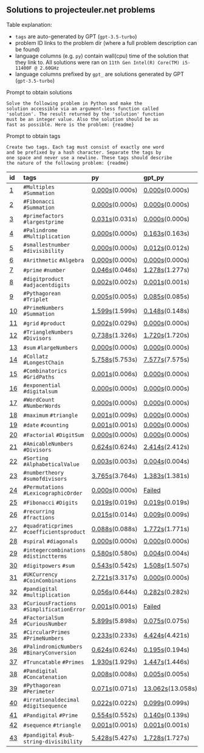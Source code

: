 ## Solutions to projecteuler.net problems

Table explanation:
- `tags` are auto-generated by GPT (`gpt-3.5-turbo`)
- problem ID links to the problem dir (where a full problem description can be
  found)
- language columns (e.g. `py`) contain wall(cpu) time of the
  solution that they link to. All solutions were ran on
  `11th Gen Intel(R) Core(TM) i5-11400F @ 2.60GHz` 
- language columns prefixed by `gpt_` are solutions generated by GPT
  (`gpt-3.5-turbo`)


Prompt to obtain solutions
```
Solve the following problem in Python and make the
solution accessible via an argument-less function called
'solution'. The result returned by the 'solution' function
must be an integer value. Also the solution should be as
fast as possible. Here is the problem: {readme}
```

Prompt to obtain tags
```
Create two tags. Each tag must consist of exactly one word
and be prefixed by a hash character. Separate the tags by
one space and never use a newline. These tags should describe
the nature of the following problem: {readme}
```

| id                         | tags                                       | py                                                 | gpt_py                                                   |
|:---------------------------|:-------------------------------------------|:---------------------------------------------------|:---------------------------------------------------------|
| [1](problems/problem_001)  | `#Multiples` `#Summation`                  | [0.000s](problems/problem_001/solution.py)(0.000s) | [0.000s](problems/problem_001/gpt_solution.py)(0.000s)   |
| [2](problems/problem_002)  | `#Fibonacci` `#Summation`                  | [0.000s](problems/problem_002/solution.py)(0.000s) | [0.000s](problems/problem_002/gpt_solution.py)(0.000s)   |
| [3](problems/problem_003)  | `#primefactors` `#largestprime`            | [0.031s](problems/problem_003/solution.py)(0.031s) | [0.000s](problems/problem_003/gpt_solution.py)(0.000s)   |
| [4](problems/problem_004)  | `#Palindrome` `#Multiplication`            | [0.000s](problems/problem_004/solution.py)(0.000s) | [0.163s](problems/problem_004/gpt_solution.py)(0.163s)   |
| [5](problems/problem_005)  | `#smallestnumber` `#divisibility`          | [0.000s](problems/problem_005/solution.py)(0.000s) | [0.012s](problems/problem_005/gpt_solution.py)(0.012s)   |
| [6](problems/problem_006)  | `#Arithmetic` `#Algebra`                   | [0.000s](problems/problem_006/solution.py)(0.000s) | [0.000s](problems/problem_006/gpt_solution.py)(0.000s)   |
| [7](problems/problem_007)  | `#prime` `#number`                         | [0.046s](problems/problem_007/solution.py)(0.046s) | [1.278s](problems/problem_007/gpt_solution.py)(1.277s)   |
| [8](problems/problem_008)  | `#digitproduct` `#adjacentdigits`          | [0.002s](problems/problem_008/solution.py)(0.002s) | [0.001s](problems/problem_008/gpt_solution.py)(0.001s)   |
| [9](problems/problem_009)  | `#Pythagorean` `#Triplet`                  | [0.005s](problems/problem_009/solution.py)(0.005s) | [0.085s](problems/problem_009/gpt_solution.py)(0.085s)   |
| [10](problems/problem_010) | `#PrimeNumbers` `#Summation`               | [1.599s](problems/problem_010/solution.py)(1.599s) | [0.148s](problems/problem_010/gpt_solution.py)(0.148s)   |
| [11](problems/problem_011) | `#grid` `#product`                         | [0.002s](problems/problem_011/solution.py)(0.029s) | [0.000s](problems/problem_011/gpt_solution.py)(0.000s)   |
| [12](problems/problem_012) | `#TriangleNumbers` `#Divisors`             | [0.738s](problems/problem_012/solution.py)(1.326s) | [1.720s](problems/problem_012/gpt_solution.py)(1.720s)   |
| [13](problems/problem_013) | `#sum` `#largeNumbers`                     | [0.000s](problems/problem_013/solution.py)(0.000s) | [0.000s](problems/problem_013/gpt_solution.py)(0.000s)   |
| [14](problems/problem_014) | `#Collatz` `#LongestChain`                 | [5.758s](problems/problem_014/solution.py)(5.753s) | [7.577s](problems/problem_014/gpt_solution.py)(7.575s)   |
| [15](problems/problem_015) | `#Combinatorics` `#GridPaths`              | [0.001s](problems/problem_015/solution.py)(0.006s) | [0.000s](problems/problem_015/gpt_solution.py)(0.000s)   |
| [16](problems/problem_016) | `#exponential` `#digitalsum`               | [0.000s](problems/problem_016/solution.py)(0.000s) | [0.000s](problems/problem_016/gpt_solution.py)(0.000s)   |
| [17](problems/problem_017) | `#WordCount` `#NumberWords`                | [0.000s](problems/problem_017/solution.py)(0.000s) | [0.000s](problems/problem_017/gpt_solution.py)(0.000s)   |
| [18](problems/problem_018) | `#maximum` `#triangle`                     | [0.001s](problems/problem_018/solution.py)(0.009s) | [0.000s](problems/problem_018/gpt_solution.py)(0.000s)   |
| [19](problems/problem_019) | `#date` `#counting`                        | [0.001s](problems/problem_019/solution.py)(0.001s) | [0.000s](problems/problem_019/gpt_solution.py)(0.000s)   |
| [20](problems/problem_020) | `#Factorial` `#DigitSum`                   | [0.000s](problems/problem_020/solution.py)(0.000s) | [0.000s](problems/problem_020/gpt_solution.py)(0.000s)   |
| [21](problems/problem_021) | `#AmicableNumbers` `#Divisors`             | [0.624s](problems/problem_021/solution.py)(0.624s) | [2.414s](problems/problem_021/gpt_solution.py)(2.412s)   |
| [22](problems/problem_022) | `#Sorting` `#AlphabeticalValue`            | [0.003s](problems/problem_022/solution.py)(0.003s) | [0.004s](problems/problem_022/gpt_solution.py)(0.004s)   |
| [23](problems/problem_023) | `#numbertheory` `#sumofdivisors`           | [3.765s](problems/problem_023/solution.py)(3.764s) | [1.383s](problems/problem_023/gpt_solution.py)(1.381s)   |
| [24](problems/problem_024) | `#Permutations` `#LexicographicOrder`      | [0.000s](problems/problem_024/solution.py)(0.000s) | [Failed](problems/problem_024/gpt_solution.py)           |
| [25](problems/problem_025) | `#Fibonacci` `#Digits`                     | [0.019s](problems/problem_025/solution.py)(0.019s) | [0.019s](problems/problem_025/gpt_solution.py)(0.019s)   |
| [26](problems/problem_026) | `#recurring` `#fractions`                  | [0.015s](problems/problem_026/solution.py)(0.014s) | [0.009s](problems/problem_026/gpt_solution.py)(0.009s)   |
| [27](problems/problem_027) | `#quadraticprimes` `#coefficientsproduct`  | [0.088s](problems/problem_027/solution.py)(0.088s) | [1.772s](problems/problem_027/gpt_solution.py)(1.771s)   |
| [28](problems/problem_028) | `#spiral` `#diagonals`                     | [0.000s](problems/problem_028/solution.py)(0.000s) | [0.000s](problems/problem_028/gpt_solution.py)(0.000s)   |
| [29](problems/problem_029) | `#integercombinations` `#distinctterms`    | [0.580s](problems/problem_029/solution.py)(0.580s) | [0.004s](problems/problem_029/gpt_solution.py)(0.004s)   |
| [30](problems/problem_030) | `#digitpowers` `#sum`                      | [0.543s](problems/problem_030/solution.py)(0.542s) | [1.508s](problems/problem_030/gpt_solution.py)(1.507s)   |
| [31](problems/problem_031) | `#UKCurrency` `#CoinCombinations`          | [2.721s](problems/problem_031/solution.py)(3.317s) | [0.000s](problems/problem_031/gpt_solution.py)(0.000s)   |
| [32](problems/problem_032) | `#pandigital` `#multiplication`            | [0.056s](problems/problem_032/solution.py)(0.644s) | [0.282s](problems/problem_032/gpt_solution.py)(0.282s)   |
| [33](problems/problem_033) | `#CuriousFractions` `#SimplificationError` | [0.001s](problems/problem_033/solution.py)(0.001s) | [Failed](problems/problem_033/gpt_solution.py)           |
| [34](problems/problem_034) | `#FactorialSum` `#CuriousNumber`           | [5.899s](problems/problem_034/solution.py)(5.898s) | [0.075s](problems/problem_034/gpt_solution.py)(0.075s)   |
| [35](problems/problem_035) | `#CircularPrimes` `#PrimeNumbers`          | [0.233s](problems/problem_035/solution.py)(0.233s) | [4.424s](problems/problem_035/gpt_solution.py)(4.421s)   |
| [36](problems/problem_036) | `#PalindromicNumbers` `#BinaryConversion`  | [0.624s](problems/problem_036/solution.py)(0.624s) | [0.195s](problems/problem_036/gpt_solution.py)(0.194s)   |
| [37](problems/problem_037) | `#Truncatable` `#Primes`                   | [1.930s](problems/problem_037/solution.py)(1.929s) | [1.447s](problems/problem_037/gpt_solution.py)(1.446s)   |
| [38](problems/problem_038) | `#Pandigital` `#Concatenation`             | [0.008s](problems/problem_038/solution.py)(0.008s) | [0.005s](problems/problem_038/gpt_solution.py)(0.005s)   |
| [39](problems/problem_039) | `#Pythagorean` `#Perimeter`                | [0.071s](problems/problem_039/solution.py)(0.071s) | [13.062s](problems/problem_039/gpt_solution.py)(13.058s) |
| [40](problems/problem_040) | `#irrationaldecimal` `#digitsequence`      | [0.022s](problems/problem_040/solution.py)(0.022s) | [0.099s](problems/problem_040/gpt_solution.py)(0.099s)   |
| [41](problems/problem_041) | `#Pandigital` `#Prime`                     | [0.554s](problems/problem_041/solution.py)(0.552s) | [0.140s](problems/problem_041/gpt_solution.py)(0.139s)   |
| [42](problems/problem_042) | `#sequence` `#triangle`                    | [0.001s](problems/problem_042/solution.py)(0.001s) | [0.001s](problems/problem_042/gpt_solution.py)(0.001s)   |
| [43](problems/problem_043) | `#pandigital` `#sub-string-divisibility`   | [5.428s](problems/problem_043/solution.py)(5.427s) | [1.728s](problems/problem_043/gpt_solution.py)(1.727s)   |